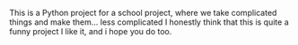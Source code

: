 This is a Python project for a school project, where we take complicated things and make them... less complicated
I honestly think that this is quite a funny project
I like it, and i hope you do too.
